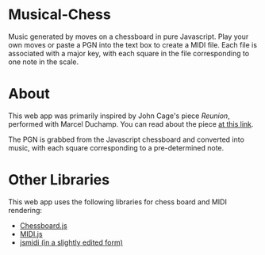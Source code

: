 # Musical-Chess
Music generated by moves on a chessboard in pure Javascript. Play your own moves or paste a PGN into the text box to create a MIDI file. Each file is associated with a major key, with each square in the file corresponding to one note in the scale.

# About
This web app was primarily inspired by John Cage's piece *Reunion*, performed with Marcel Duchamp. You can read about the piece [at this link](http://www.openculture.com/2017/09/when-john-cage-marcel-duchamp-played-chess-on-a-chessboard-that-turned-chess-moves-into-electronic-music-1968.html). 

The PGN is grabbed from the Javascript chessboard and converted into music, with each square corresponding to a pre-determined note. 

# Other Libraries
This web app uses the following libraries for chess board and MIDI rendering:
* [Chessboard.js](https://github.com/oakmac/chessboardjs)
* [MIDI.js](https://github.com/mudcube/MIDI.js/)
* [jsmidi (in a slightly edited form)](https://github.com/sergi/jsmidi)
